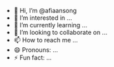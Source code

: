 - 👋 Hi, I’m @afiaansong
- 👀 I’m interested in ...
- 🌱 I’m currently learning ...
- 💞️ I’m looking to collaborate on ...
- 📫 How to reach me ...
- 😄 Pronouns: ...
- ⚡ Fun fact: ...

<!---
afiaansong/afiaansong is a ✨ special ✨ repository because its `README.md` (this file) appears on your GitHub profile.
You can click the Preview link to take a look at your changes.
--->
